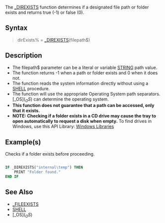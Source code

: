 The [_DIREXISTS](_DIREXISTS) function determines if a designated file path or folder exists and returns true (-1) or false (0).

## Syntax

> dirExists% = [_DIREXISTS](_DIREXISTS)(filepath$)

## Description

* The filepath$ parameter can be a literal or variable [STRING](STRING) path value.
* The function returns -1 when a path or folder exists and 0 when it does not.
* The function reads the system information directly without using a [SHELL](SHELL) procedure.
* The function will use the appropriate Operating System path separators. [_OS$](_OS$) can determine the operating system.
* **This function does not guarantee that a path can be accessed, only that it exists.**
* **NOTE: Checking if a folder exists in a CD drive may cause the tray to open automatically to request a disk when empty.** To find drives in Windows, use this API Library: [Windows Libraries](Windows-Libraries)

## Example(s)

Checks if a folder exists before proceeding.

```vb

IF _DIREXISTS("internal\temp") THEN
    PRINT "Folder found."
END IF

```

## See Also

* [_FILEEXISTS](_FILEEXISTS)
* [SHELL](SHELL)
* [_OS$](_OS$)
